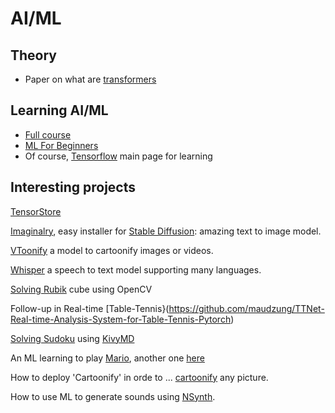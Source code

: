 # AI/ML

## Theory
- Paper on what are [transformers](https://arxiv.org/abs/2207.09238)

## Learning AI/ML

- [Full course](https://github.com/alexeygrigorev/mlbookcamp-code/tree/master/course-zoomcamp)
- [ML For Beginners](https://github.com/microsoft/ML-For-Beginners)
- Of course, [Tensorflow](https://www.tensorflow.org/resources/learn-ml) main page for learning

## Interesting projects
[TensorStore](https://ai.googleblog.com/2022/09/tensorstore-for-high-performance.html)

[Imaginalry](https://github.com/brycedrennan/imaginAIry), easy installer for [Stable Diffusion](https://github.com/CompVis/stable-diffusion): amazing text to image model.

[VToonify](https://github.com/williamyang1991/VToonify) a model to cartoonify images or videos.

[Whisper](https://github.com/openai/whisper) a speech to text model supporting many languages.


[Solving Rubik](https://pypi.org/project/kociemba/) cube using OpenCV

Follow-up in Real-time [Table-Tennis}(https://github.com/maudzung/TTNet-Real-time-Analysis-System-for-Table-Tennis-Pytorch)

[Solving Sudoku](https://github.com/remi2257/sudoku-solver) using [KivyMD](https://github.com/kivymd/KivyMD)

An ML learning to play [Mario](https://pastebin.com/ZZmSNaHX), another one [here](https://github.com/Chrispresso/SuperMarioBros-AI)

How to deploy 'Cartoonify' in orde to ... [cartoonify](https://github.com/ahmedbesbes/cartoonify) any picture.

How to use ML to generate sounds using [NSynth](https://github.com/googlecreativelab/open-nsynth-super).

